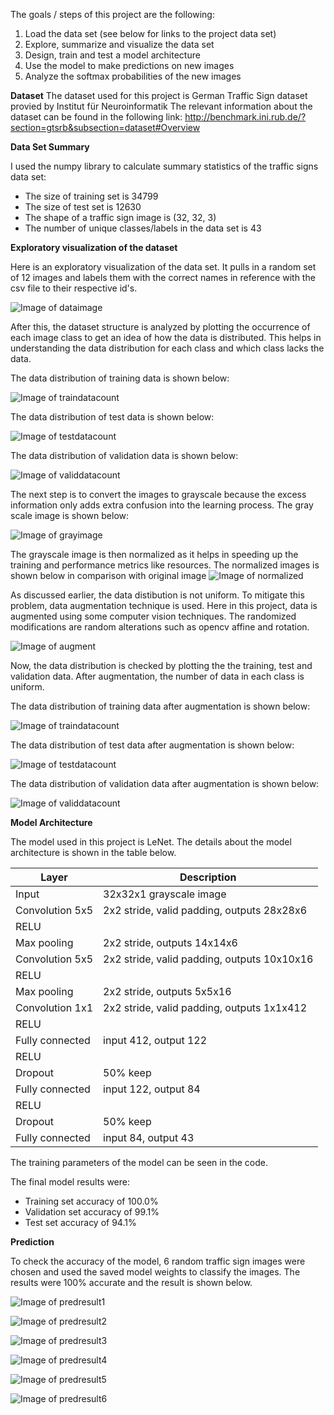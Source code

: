 The goals / steps of this project are the following:

1. Load the data set (see below for links to the project data set)
2. Explore, summarize and visualize the data set
3. Design, train and test a model architecture
4. Use the model to make predictions on new images
5. Analyze the softmax probabilities of the new images

**Dataset**
The dataset used for this project is German Traffic Sign dataset provied by Institut für Neuroinformatik
The relevant information about the dataset can be found in the following link:
http://benchmark.ini.rub.de/?section=gtsrb&subsection=dataset#Overview

**Data Set Summary**

I used the numpy library to calculate summary statistics of the traffic signs data set:

* The size of training set is 34799
* The size of test set is 12630
* The shape of a traffic sign image is (32, 32, 3)
* The number of unique classes/labels in the data set is 43

**Exploratory visualization of the dataset**

Here is an exploratory visualization of the data set. It pulls in a random set of 12 images and labels them with the correct names in reference with the csv file to their respective id's.

![Image of dataimage](https://github.com/SSN15/Traffic-sign-recognition-using-deep-learning-and-computer-vision/blob/master/data%20visualization/dataimage.png)

After this, the dataset structure is analyzed by plotting the occurrence of each image class to get an idea of how the data is distributed. This helps in understanding the data distribution for each class and which class lacks the data.

The data distribution of training data is shown below:

![Image of traindatacount](https://github.com/SSN15/Traffic-sign-recognition-using-deep-learning-and-computer-vision/blob/master/data%20visualization/traindatasetcount.png)

The data distribution of test data is shown below:

![Image of testdatacount](https://github.com/SSN15/Traffic-sign-recognition-using-deep-learning-and-computer-vision/blob/master/data%20visualization/testdatacount.png)

The data distribution of validation data is shown below:

![Image of validdatacount](https://github.com/SSN15/Traffic-sign-recognition-using-deep-learning-and-computer-vision/blob/master/data%20visualization/validdatacount.png)

The next step is to convert the images to grayscale because the excess information only adds extra confusion into the learning process.
The gray scale image is shown below:

![Image of grayimage](https://github.com/SSN15/Traffic-sign-recognition-using-deep-learning-and-computer-vision/blob/master/data%20visualization/grayscale.png)


The grayscale image is then normalized as it helps in speeding up the training and performance metrics like resources. 
The normalized images is shown below in comparison with original image
![Image of normalized](https://github.com/SSN15/Traffic-sign-recognition-using-deep-learning-and-computer-vision/blob/master/data%20visualization/normalizedimage.png)

As discussed earlier, the data distibution is not uniform. To mitigate this problem, data augmentation technique is used.
Here in this project, data is augmented using some computer vision techniques. The randomized modifications are random alterations such as opencv affine and rotation.

![Image of augment](https://github.com/SSN15/Traffic-sign-recognition-using-deep-learning-and-computer-vision/blob/master/data%20visualization/original%26augmented.png)

Now, the data distribution is checked by plotting the the training, test and validation data.
After augmentation, the number of data in each class is uniform.

The data distribution of training data after augmentation is shown below:

![Image of traindatacount](https://github.com/SSN15/Traffic-sign-recognition-using-deep-learning-and-computer-vision/blob/master/data%20visualization/traindatacountaugment.png)

The data distribution of test data after augmentation is shown below:

![Image of testdatacount](https://github.com/SSN15/Traffic-sign-recognition-using-deep-learning-and-computer-vision/blob/master/data%20visualization/testdatacountaugment.png)

The data distribution of validation data after augmentation is shown below:

![Image of validdatacount](https://github.com/SSN15/Traffic-sign-recognition-using-deep-learning-and-computer-vision/blob/master/data%20visualization/validdatacountaugment.png)

**Model Architecture**

The model used in this project is LeNet.
The details about the model architecture is shown in the table below.

|    Layer      | Description   |
| ------------- | ------------- |
| Input         | 32x32x1 grayscale image  |
| Convolution 5x5  | 2x2 stride, valid padding, outputs 28x28x6  |
| RELU  |   |
| Max pooling  | 2x2 stride, outputs 14x14x6  |
| Convolution 5x5  | 2x2 stride, valid padding, outputs 10x10x16  |
| RELU  |   |
| Max pooling  | 2x2 stride, outputs 5x5x16  |
| Convolution 1x1  | 2x2 stride, valid padding, outputs 1x1x412  |
| RELU |  |
| Fully connected  | input 412, output 122  |
| RELU  |  |
| Dropout  | 50% keep  |
| Fully connected	  | input 122, output 84  |
| RELU  |   |
| Dropout	  | 50% keep  |
| Fully connected	  | input 84, output 43  |

The training parameters of the model can be seen in the code.

The final model results were:

* Training set accuracy of 100.0%
* Validation set accuracy of 99.1%
* Test set accuracy of 94.1%

**Prediction**

To check the accuracy of the model, 6 random traffic sign images were chosen and used the saved model weights to classify the images.
The results were 100% accurate and the result is shown below.

![Image of predresult1](https://github.com/SSN15/Traffic-sign-recognition-using-deep-learning-and-computer-vision/blob/master/prediction%20result/predictionresult.png)

![Image of predresult2](https://github.com/SSN15/Traffic-sign-recognition-using-deep-learning-and-computer-vision/blob/master/prediction%20result/predictionresult2.png)

![Image of predresult3](https://github.com/SSN15/Traffic-sign-recognition-using-deep-learning-and-computer-vision/blob/master/prediction%20result/predictionresult3.png)

![Image of predresult4](https://github.com/SSN15/Traffic-sign-recognition-using-deep-learning-and-computer-vision/blob/master/prediction%20result/predictionresult4.png)

![Image of predresult5](https://github.com/SSN15/Traffic-sign-recognition-using-deep-learning-and-computer-vision/blob/master/prediction%20result/predictionresult5.png)

![Image of predresult6](https://github.com/SSN15/Traffic-sign-recognition-using-deep-learning-and-computer-vision/blob/master/prediction%20result/predictionresult6.png)






